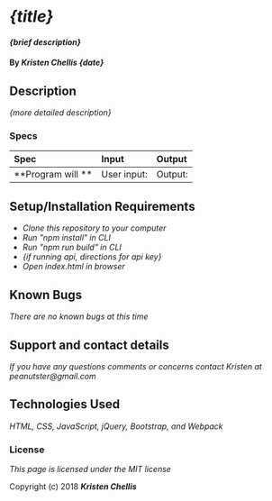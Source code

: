# _{title}_

#### _{brief description}_

#### By _**Kristen Chellis {date}**_

## Description

_{more detailed description}_

### Specs
| Spec | Input | Output |
| :-------------     | :------------- | :------------- |
| **Program will ** | User input:  | Output:  |



## Setup/Installation Requirements

* _Clone this repository to your computer_
* _Run "npm install" in CLI_
* _Run "npm run build" in CLI_
* _{if running api, directions for api key}_
* _Open index.html in browser_


## Known Bugs

_There are no known bugs at this time_

## Support and contact details

_If you have any questions comments or concerns contact Kristen at peanutster@gmail.com_

## Technologies Used

_HTML, CSS, JavaScript, jQuery, Bootstrap, and Webpack_

### License

*This page is licensed under the MIT license*

Copyright (c) 2018 **_Kristen Chellis_**
